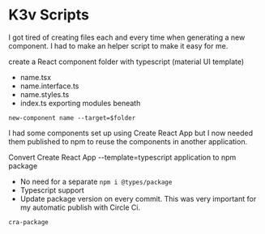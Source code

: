 # K3v Scripts

I got tired of creating files each and every time when generating a new component. I had to make an helper script to make it easy for me.

create a React component folder with typescript (material UI template)

- name.tsx
- name.interface.ts
- name.styles.ts
- index.ts exporting modules beneath

```shell script
new-component name --target=$folder
```

I had some components set up using Create React App but I now needed them published to npm to reuse the components in another application.
 
Convert Create React App --template=typescript application to npm package

- No need for a separate `npm i @types/package`
- Typescript support
- Update package version on every commit. This was very important for my automatic publish with Circle Ci.

```shell script
cra-package
```
